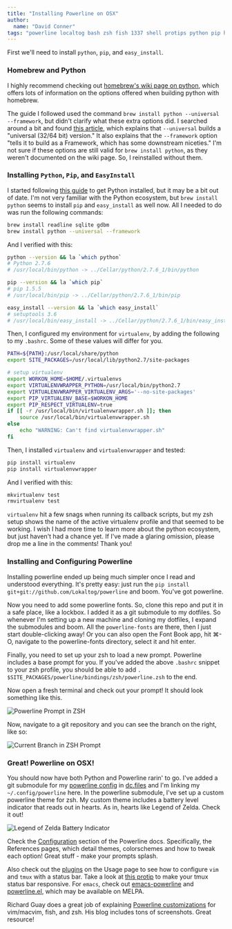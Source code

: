 ```yaml
---
title: "Installing Powerline on OSX"
author:
  name: "David Conner"
tags: "powerline localtog bash zsh fish 1337 shell protips python pip homebrew"
---
```


First we'll need to install `python`, `pip`, and `easy_install`.

### Homebrew and Python

I highly recommend checking out [homebrew's wiki page on python](https://github.com/Homebrew/homebrew/wiki/Homebrew-and-Python),
which offers lots of information on the options offered when building python with homebrew.

The guide I followed used the command `brew install python --universal --framework`, but didn't clarify what these extra options did.
I searched around a bit and found [this article](http://www.thisisthegreenroom.com/2011/installing-python-numpy-scipy-matplotlib-and-ipython-on-lion/),
which explains that `--universal` builds a "universal (32/64 bit) version."  It also explains that the `--framework` option "tells 
it to build as a Framework, which has some downstream niceties."  I'm not sure if these options are still valid for `brew install python`, 
as they weren't documented on the wiki page.  So, I reinstalled without them.

### Installing `Python`, `Pip`, and `EasyInstall`

I started following [this guide](https://gist.github.com/pithyless/1208841) to get Python installed,
but it may be a bit out of date.  I'm not very familiar with the Python ecosystem, but `brew install python` 
seems to install `pip` and `easy_install` as well now.  All I needed to do was run the following commands:

```bash
brew install readline sqlite gdbm
brew install python --universal --framework
```

And I verified with this:

```bash
python --version && la `which python`
# Python 2.7.6 
# /usr/local/bin/python -> ../Cellar/python/2.7.6_1/bin/python

pip --version && la `which pip` 
# pip 1.5.5 
# /usr/local/bin/pip -> ../Cellar/python/2.7.6_1/bin/pip

easy_install --version && la `which easy_install` 
# setuptools 3.6 
# /usr/local/bin/easy_install -> ../Cellar/python/2.7.6_1/bin/easy_install 
```

Then, I configured my environment for `virtualenv`, by adding the following to my `.bashrc`.  Some of these
values will differ for you.

```bash
PATH=${PATH}:/usr/local/share/python
export SITE_PACKAGES=/usr/local/lib/python2.7/site-packages

# setup virtualenv
export WORKON_HOME=$HOME/.virtualenvs
export VIRTUALENVWRAPPER_PYTHON=/usr/local/bin/python2.7
export VIRTUALENVWRAPPER_VIRTUALENV_ARGS='--no-site-packages'
export PIP_VIRTUALENV_BASE=$WORKON_HOME
export PIP_RESPECT_VIRTUALENV=true
if [[ -r /usr/local/bin/virtualenvwrapper.sh ]]; then
    source /usr/local/bin/virtualenvwrapper.sh
else
    echo "WARNING: Can't find virtualenvwrapper.sh"
fi
```

Then, I installed `virtualenv` and `virtualenvwrapper` and tested:

```bash
pip install virtualenv
pip install virtualenvwrapper
```

And I verified with this:

```bash
mkvirtualenv test
rmvirtualenv test
```

`virtualenv` hit a few snags when running its callback scripts, but my zsh setup shows the name
of the active virtualenv profile and that seemed to be working.  I wish I had more time to learn more 
about the python ecosystem, but just haven't had a chance yet.  If I've made a glaring omission, please
drop me a line in the comments!  Thank you!

### Installing and Configuring Powerline 

Installing powerline ended up being much simpler once I read and understood everything.  It's pretty easy: just 
run the `pip install git+git://github.com/Lokaltog/powerline` and boom.  You've got powerline.

Now you need to add some powerline fonts.  So, clone this repo and put it in a safe place, like a lockbox.  I
added it as a git submodule to my dotfiles.  So whenever I'm setting up a new machine and cloning my dotfiles, I
expand the submodules and boom.  All the `powerline-fonts` are there, then I just start double-clicking away! Or
you can also open the Font Book app, hit &#x2318;-O, navigate to the powerline-fonts directory, select it and 
hit enter.

Finally, you need to set up your zsh to load a new prompt.  Powerline includes a base prompt for you.  If you've
added the above `.bashrc` snippet to your zsh profile, you should be able to add `. $SITE_PACKAGES/powerline/bindings/zsh/powerline.zsh`
to the end. 

Now open a fresh terminal and check out your prompt!  It should look something like this.

![Powerline Prompt in ZSH](/img/posts/2014-08-10-powerline-on-osx/zsh-powerline-prompt.png)

Now, navigate to a git repository and you can see the branch on the right, like so:

![Current Branch in ZSH Prompt](/img/posts/2014-08-10-powerline-on-osx/branch-prompt.png)

### Great! Powerline on OSX! 
 
You should now have both Python and Powerline rarin' to go.  I've added a git submodule for my 
[powerline config](https://github.com/dcunited001/dc.files.powerline)
in [dc.files](https://github.com/dcunited001/dc.files) and I'm linking my `~/.config/powerline` here.  In the
powerline submodule, I've set up a custom powerline theme for zsh.  My custom theme includes a battery level indicator
that reads out in hearts.  As in, hearts like Legend of Zelda.  Check it out!

![Legend of Zelda Battery Indicator](/img/posts/2014-08-10-powerline-on-osx/loz-battery-readout.png)

Check the [Configuration](http://powerline.readthedocs.org/en/latest/configuration.html#references) section of the 
Powerline docs.  Specifically, the References pages, which detail themes, colorschemes and how to tweak each option!
Great stuff - make your prompts splash.

Also check out the [plugins](http://powerline.readthedocs.org/en/latest/usage.html#plugins) on the Usage page to see 
how to configure `vim` and `tmux` with a status bar.  Take a look at [this protip](https://coderwall.com/p/trgyrq) to make your 
tmux status bar responsive.  For `emacs`, check out [emacs-powerline](https://github.com/jonathanchu/emacs-powerline) 
and [powerline.el](https://github.com/milkypostman/powerline), which may be available on MELPA.

Richard Guay does a great job of explaining 
[Powerline customizations](http://computers.tutsplus.com/tutorials/getting-spiffy-with-powerline--cms-20740)
for vim/macvim, fish, and zsh.  His blog includes tons of screenshots.  Great resource!